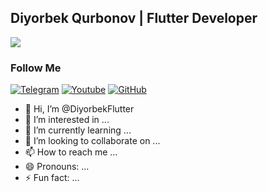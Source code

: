 ##  Diyorbek Qurbonov | Flutter Developer
![](https://readme-typing-svg.herokuapp.com?font=Montserrat&color=coral&lines=I'm+a+Robotatexnik;I'm+a+Dart+Developer;I'm+a+Flutter+Developer;)


### Follow Me

[![Telegram](https://img.shields.io/badge/-Telegram-082032?style=for-the-badge&logo=Telegram&logoColor=#26A5E4)](https://t.me/diyorbekqurbonov)
[![Youtube](https://img.shields.io/badge/-YouTube-082032?style=for-the-badge&logo=Youtube&logoColor=FF0000)](https://www.youtube.com/@diyorbekofficial_n1)
[![GitHub](https://img.shields.io/badge/-GitHub-082032?style=for-the-badge&logo=GitHub&logoColor=FFFFFF)](https://github.com/DiyorbekFlutter)



- 👋 Hi, I’m @DiyorbekFlutter
- 👀 I’m interested in ...
- 🌱 I’m currently learning ...
- 💞️ I’m looking to collaborate on ...
- 📫 How to reach me ...
- 😄 Pronouns: ...
- ⚡ Fun fact: ...

<!---
DiyorbekFlutter/DiyorbekFlutter is a ✨ special ✨ repository because its `README.md` (this file) appears on your GitHub profile.
You can click the Preview link to take a look at your changes.
--->
